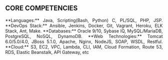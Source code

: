 ## CORE COMPETENCIES
<p align="justify">
**Languages:** Java, Scripting(Bash, Python) C, PL/SQL, PHP, JSP. 
**DevOps Stack:** Ansible, Jenkins, Docker, Git, Vagrant, Heroku, ELK Stack,  Ant, Make. 
**Databases:** Oracle 9/10, Sybase IQ, MySQL/MariaDB, PostgreSQL, NoSQL, DynamoDB.  
**Web Technologies:** Tomcat 6.0/5.0/4.0, JBoss 5.1.0, Apache, Nginx, NodeJS, SOAP, WSDL, Restful.  
**Cloud:** S3, EC2, VPC, Lambda, CLI, IAM, Cloud Formation, Route 53, RDS, Elastic Beanstalk, API Gateway, etc 
</p>
